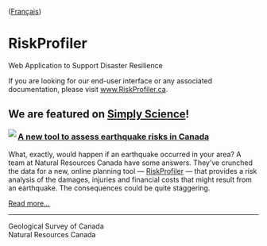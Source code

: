 ([Français](LISEZMOI.md))

# RiskProfiler

Web Application to Support Disaster Resilience

If you are looking for our end-user interface or any associated documentation, please visit www.RiskProfiler.ca.

## We are featured on [Simply Science](https://natural-resources.canada.ca/simply-science)!

<a href="https://www.riskprofiler.ca/"><img align="left" src="https://natural-resources.canada.ca/sites/nrcan/files/simply_science/thumbnail_english_1.png"></a>

### [A new tool to assess earthquake risks in Canada](https://natural-resources.canada.ca/simply-science/new-tool-assess-earthquake-risks-canada/25202)

What, exactly, would happen if an earthquake occurred in your area? A team at Natural Resources Canada have some answers. They’ve crunched the data for a new, online planning tool — [RiskProfiler](https://www.riskprofiler.ca/) — that provides a risk analysis of the damages, injuries and financial costs that might result from an earthquake. The consequences could be quite staggering.

[Read more…](https://natural-resources.canada.ca/simply-science/new-tool-assess-earthquake-risks-canada/25202)<br clear="both">

---

Geological Survey of Canada  
Natural Resources Canada
